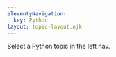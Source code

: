 ```yaml
---
eleventyNavigation:
  key: Python
layout: topic-layout.njk
---
```


Select a Python topic in the left nav.
